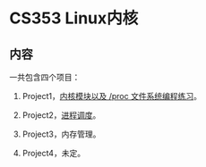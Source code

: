 # CS353 Linux内核

## 内容

一共包含四个项目：

1. Project1，[内核模块以及 /proc 文件系统编程练习](https://github.com/guanrenyang/CS353-Linux-Kernel/tree/main/project1)。 

2. Project2，[进程调度](https://github.com/guanrenyang/CS353-Linux-Kernel/tree/main/project2)。
3. Project3，内存管理。
4. Project4，未定。
